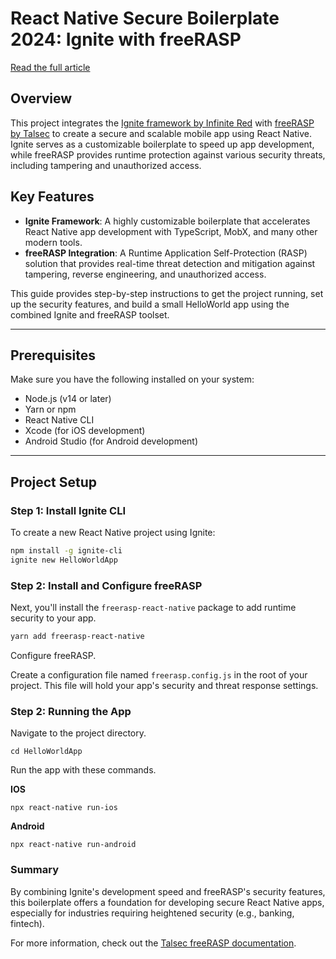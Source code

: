 # React Native Secure Boilerplate 2024: Ignite with freeRASP
[Read the full article](https://docs.talsec.app/appsec-articles/articles/react-native-secure-boilerplate-2024-ignite-with-freerasp)

## Overview

This project integrates the [Ignite framework by Infinite Red](https://infinite.red/ignite) with [freeRASP by Talsec](https://www.talsec.app/)  to create a secure and scalable mobile app using React Native. Ignite serves as a customizable boilerplate to speed up app development, while freeRASP provides runtime protection against various security threats, including tampering and unauthorized access.

## Key Features

- **Ignite Framework**: A highly customizable boilerplate that accelerates React Native app development with TypeScript, MobX, and many other modern tools.
- **freeRASP Integration**: A Runtime Application Self-Protection (RASP) solution that provides real-time threat detection and mitigation against tampering, reverse engineering, and unauthorized access.

This guide provides step-by-step instructions to get the project running, set up the security features, and build a small HelloWorld app using the combined Ignite and freeRASP toolset.

---

## Prerequisites

Make sure you have the following installed on your system:
- Node.js (v14 or later)
- Yarn or npm
- React Native CLI
- Xcode (for iOS development)
- Android Studio (for Android development)

---

## Project Setup

### Step 1: Install Ignite CLI

To create a new React Native project using Ignite:

```bash
npm install -g ignite-cli
ignite new HelloWorldApp
```

### Step 2: Install and Configure freeRASP

Next, you'll install the `freerasp-react-native` package to add runtime security to your app.

```bash
yarn add freerasp-react-native
```

Configure freeRASP.

Create a configuration file named `freerasp.config.js` in the root of your project. This file will hold your app's security and threat response settings.

### Step 2: Running the App

Navigate to the project directory.
```
cd HelloWorldApp
```

Run the app with these commands.

**IOS**
```
npx react-native run-ios
```

**Android**
```
npx react-native run-android
```


### Summary

By combining Ignite's development speed and freeRASP's security features, this boilerplate offers a foundation for developing secure React Native apps, especially for industries requiring heightened security (e.g., banking, fintech).

For more information, check out the [Talsec freeRASP documentation](https://docs.talsec.app/freerasp/integration).
